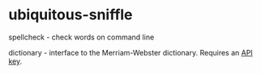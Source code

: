 # ubiquitous-sniffle

spellcheck - check words on command line

dictionary - interface to the Merriam-Webster dictionary. Requires an [API key](https://www.dictionaryapi.com).
